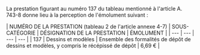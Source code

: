 La prestation figurant au numéro 137 du tableau mentionné à l'article A. 743-8 donne lieu à la perception de l'émolument suivant :




| 
NUMÉRO DE LA PRESTATION
(tableau 2 de l'article annexe 4-7) | 
SOUS-CATÉGORIE | 
DÉSIGNATION DE LA PRESTATION | 
ÉMOLUMENT |
| --- | --- | --- | --- |
| 
137 | 
Dessins et modèles | 
Ensemble des formalités de dépôt de dessins et modèles, y compris le récépissé de dépôt | 
6,69 € |

